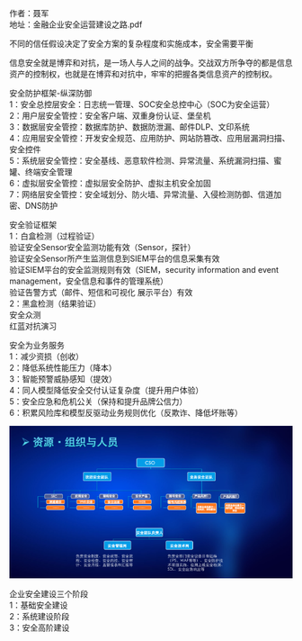 作者：聂军  
地址：金融企业安全运营建设之路.pdf

不同的信任假设决定了安全方案的复杂程度和实施成本，安全需要平衡

信息安全就是博弈和对抗，是一场人与人之间的战争。交战双方所争夺的都是信息资产的控制权，也就是在博弈和对抗中，牢牢的把握各类信息资产的控制权。

安全防护框架-纵深防御  
1：安全总控层安全：日志统一管理、SOC安全总控中心（SOC为安全运营）  
2：用户层安全管控：安全客户端、双重身份认证、堡垒机  
3：数据层安全管控：数据库防护、数据防泄漏、邮件DLP、文印系统  
4：应用层安全管控：开发安全规范、应用防护、网站防篡改、应用层漏洞扫描、安全控件  
5：系统层安全管控：安全基线、恶意软件检测、异常流量、系统漏洞扫描、蜜罐、终端安全管理  
6：虚拟层安全管控：虚拟层安全防护、虚拟主机安全加固  
7：网络层安全管控：安全域划分、防火墙、异常流量、入侵检测防御、信道加密、DNS防护

安全验证框架  
1：白盒检测（过程验证）  
验证安全Sensor安全监测功能有效（Sensor，探针）  
验证安全Sensor所产生监测信息到SIEM平台的信息采集有效  
验证SIEM平台的安全监测规则有效（SIEM，security information and event management，安全信息和事件的管理系统）  
验证告警方式（邮件、短信和可视化 展示平台）有效  
2：黑盒检测（结果验证）  
安全众测  
红蓝对抗演习  

安全为业务服务  
1：减少资损（创收）  
2：降低系统性能压力（降本）  
3：智能预警威胁感知（提效）  
4：同人模型降低安全交付认证复杂度（提升用户体验）  
5：安全应急和危机公关（保持和提升品牌公信力）  
6：积累风险库和模型反驱动业务规则优化（反欺诈、降低坏账等）

![3](./image/3.png)

企业安全建设三个阶段  
1：基础安全建设  
2：系统建设阶段  
3：安全高阶建设  
